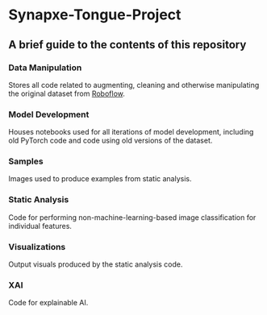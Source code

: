 # Synapxe-Tongue-Project
 
## A brief guide to the contents of this repository

### Data Manipulation
Stores all code related to augmenting, cleaning and otherwise manipulating the original dataset from [Roboflow](https://universe.roboflow.com/37/-tt3dc).

### Model Development
Houses notebooks used for all iterations of model development, including old PyTorch code and code using old versions of the dataset.

### Samples
Images used to produce examples from static analysis.

### Static Analysis
Code for performing non-machine-learning-based image classification for individual features.

### Visualizations
Output visuals produced by the static analysis code.

### XAI
Code for explainable AI.